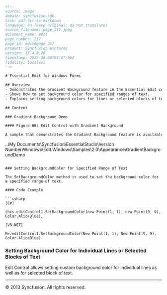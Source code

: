 ```html
<!-- 
source: image
domain: syncfusion-sdk
task: pdf-ocr-to-markdown
language: en (keep original; do not translate)
source_filename: page_217.jpeg
document_name: edit
page_number: 217
page_id: edit#page_217
product: Syncfusion Winforms
version: 11.4.0.26
timestamp: 2025-08-09T05:07:56Z
fidelity: lossless
-->

# Essential Edit for Windows Forms

## Overview
- Demonstrates the Gradient Background feature in the Essential Edit control.
- Shows how to set background color for specified ranges of text.
- Explains setting background colors for lines or selected blocks of text.

## Content

### Gradient Background Demo

#### Figure 68: Edit Control with Gradient Background

A sample that demonstrates the Gradient Background feature is available in the below sample installation path.

```
..\My Documents\Syncfusion\EssentialStudio\Version Number\Windows\Edit.Windows\Samples\2.0\Appearance\GradientBackgroundDemo
```

### Setting BackgroundColor for Specified Range of Text

The SetBackgroundColor method is used to set the background color for a specified range of text.

#### Code Example

```csharp
[C#]

this.editControl1.SetBackgroundColor(new Point(1, 1), new Point(9, 9), Color.AliceBlue);
```

```vb.NET
[VB.NET]

Me.editControl1.SetBackgroundColor(New Point(1, 1), New Point(9, 9), Color.AliceBlue)
```

### Setting Background Color for Individual Lines or Selected Blocks of Text

Edit Control allows setting custom background color for individual lines as well as for selected block of text.

---
© 2013 Syncfusion. All rights reserved.
```